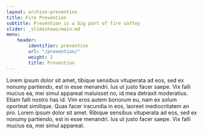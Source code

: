 ```yaml
---
layout: archive-prevention
title: Fire Prevention
subtitle: Prevention is a big part of fire saftey
slider: _slideshows/main.md
menu:
    header:
        identifier: prevention
        url: "/prevention/"
        weight: 2
        title: Prevention
---
```

Lorem ipsum dolor sit amet, tibique sensibus vituperata ad eos, sed ex nonumy partiendo, est in esse menandri. Ius ut justo facer saepe. Vix falli mucius ea, mei simul appareat maluisset no, id mea detraxit moderatius. Etiam falli nostro has id. Vim eros autem bonorum eu, nam ex solum oporteat similique. Quas facer iracundia in eos, laoreet mediocritatem an pro. Lorem ipsum dolor sit amet. Ribique sensibus vituperata ad eos, sed ex nonumy partiendo, est in esse menandri. Ius ut justo facer saepe. Vix falli mucius ea, mei simul appareat.